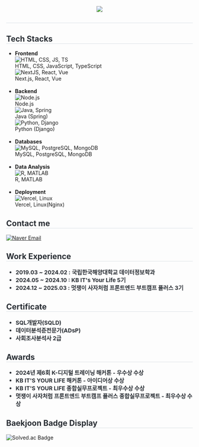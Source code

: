 <head>
    <link href="https://cdnjs.cloudflare.com/ajax/libs/font-awesome/6.0.0-beta3/css/all.min.css" rel="stylesheet">
</head>

<div align="center">
    <img src="https://capsule-render.vercel.app/api?type=waving&color=a1cbf2&height=120&text=BoYun%20GitHub&animation=&fontColor=84aae6&fontSize=70" />
</div>

<div style="text-align: left;">
    <h2 style="border-bottom: 1px solid #d8dee4; color: #282d33;"></h2>
</div>

<div style="text-align: left;">
    <h2 style="border-bottom: 1px solid #d8dee4; color: #282d33;">Tech Stacks</h2>
    <div>
        <ul>
            <li><strong>Frontend</strong><br>
                <img src="https://skillicons.dev/icons?i=html,css,js,ts" alt="HTML, CSS, JS, TS"><br>
                HTML, CSS, JavaScript, TypeScript<br>
                <img src="https://skillicons.dev/icons?i=nextjs,react,vue" alt="NextJS, React, Vue"><br>
                Next.js, React, Vue
            </li><br>
            <li><strong>Backend</strong><br>
                <img src="https://skillicons.dev/icons?i=nodejs" alt="Node.js"><br>
                Node.js<br>
                <img src="https://skillicons.dev/icons?i=java,spring" alt="Java, Spring"><br>
                Java (Spring)<br>
                <img src="https://skillicons.dev/icons?i=python,django" alt="Python, Django"><br>
                Python (Django)
            </li><br>
            <li><strong>Databases</strong><br>
                <img src="https://skillicons.dev/icons?i=mysql,postgresql,mongodb" alt="MySQL, PostgreSQL, MongoDB"><br>
                MySQL, PostgreSQL, MongoDB
            </li><br>
            <li><strong>Data Analysis</strong><br>
                <img src="https://skillicons.dev/icons?i=r,matlab" alt="R, MATLAB"><br>
                R, MATLAB
            </li><br>
            <li><strong>Deployment</strong><br>
                <img src="https://skillicons.dev/icons?i=vercel,linux" alt="Vercel, Linux"><br>
                 Vercel, Linux(Nginx)
            </li>
        </ul>
    </div>
</div>

<div style="text-align: left;">
    <h2 style="border-bottom: 1px solid #d8dee4; color: #282d33;">Contact me</h2>
    <a href="mailto:qhdbs0802@naver.com">
      <img src="https://img.shields.io/badge/Naver Mail-03C75A?style=for-the-badge&logo=Naver&logoColor=white" alt="Naver Email">
    </a>
</div>

<div style="text-align: left;">
    <h2 style="border-bottom: 1px solid #d8dee4; color: #282d33;">Work Experience</h2>
    <ul style="font-weight: 700; font-size: 15px; color: #282d33;">
        <li>2019.03 ~ 2024.02 : 국립한국해양대학교 데이터정보학과</li>
        <li>2024.05 ~ 2024.10 : KB IT's Your Life 5기</li>
        <li>2024.12 ~ 2025.03 : 멋쟁이 사자처럼 프론트엔드 부트캠프 플러스 3기</li>
    </ul>
</div>

<div style="text-align: left;">
    <h2 style="border-bottom: 1px solid #d8dee4; color: #282d33;">Certificate</h2>
    <ul style="font-weight: 700; font-size: 15px; color: #282d33;">
        <li>SQL개발자(SQLD)</li>
        <li>데이터분석준전문가(ADsP)</li>
        <li>사회조사분석사 2급</li>
    </ul>
</div>

<div style="text-align: left;">
    <h2 style="border-bottom: 1px solid #d8dee4; color: #282d33;">Awards</h2>
    <ul style="font-weight: 700; font-size: 15px; color: #282d33;">
        <li>2024년 제6회 K-디지털 트레이닝 해커톤 - 우수상 수상</li>
        <li>KB IT'S YOUR LIFE 해커톤 - 아이디어상 수상</li>
        <li>KB IT'S YOUR LIFE 종합실무프로젝트 - 최우수상 수상</li>
        <li>멋쟁이 사자처럼 프론트엔드 부트캠프 플러스 종합실무프로젝트 - 최우수상 수상</li>
    </ul>
</div>

<div style="text-align: left;">
    <h2 style="border-bottom: 1px solid #d8dee4; color: #282d33;">Baekjoon Badge Display</h2>
    <img src="http://mazassumnida.wtf/api/v2/generate_badge?boj=qhdbs0802" alt="Solved.ac Badge">
</div>
